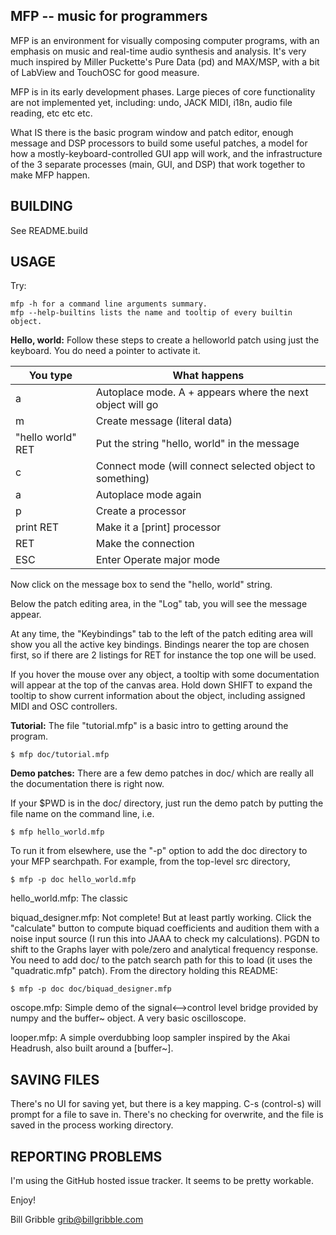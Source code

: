 ## MFP -- music for programmers 

MFP is an environment for visually composing computer programs, with
an emphasis on music and real-time audio synthesis and analysis.  It's
very much inspired by Miller Puckette's Pure Data (pd) and MAX/MSP,
with a bit of LabView and TouchOSC for good measure.  

MFP is in its early development phases.  Large pieces of core functionality
are not implemented yet, including:  undo, JACK MIDI, i18n, audio file
reading, etc etc etc.

What IS there is the basic program window and patch editor, enough
message and DSP processors to build some useful patches, a model for how
a mostly-keyboard-controlled GUI app will work, and the infrastructure
of the 3 separate processes (main, GUI, and DSP) that work together to
make MFP happen. 

## BUILDING

See README.build 

## USAGE

Try:  

    mfp -h for a command line arguments summary.  
    mfp --help-builtins lists the name and tooltip of every builtin object. 

**Hello, world:** Follow these steps to create a helloworld patch
using just the keyboard.  You do need a pointer to activate it. 

You type | What happens
---------|----------------
a | Autoplace mode.  A + appears where the next object will go
m | Create message (literal data)
"hello world" RET| Put the string "hello, world" in the message 
c | Connect mode (will connect selected object to something)
a | Autoplace mode again
p | Create a processor
print RET | Make it a [print] processor
RET | Make the connection
ESC | Enter Operate major mode 

Now click on the message box to send the "hello, world" string.  

Below the patch editing area, in the "Log" tab, you will see the message 
appear.

At any time, the "Keybindings" tab to the left of the patch editing area
will show you all the active key bindings.  Bindings nearer the top are 
chosen first, so if there are 2 listings for RET for instance the top one will
be used.

If you hover the mouse over any object, a tooltip with some
documentation will appear at the top of the canvas area.  Hold down
SHIFT to expand the tooltip to show current information about the
object, including assigned MIDI and OSC controllers. 

**Tutorial:**  The file "tutorial.mfp" is a basic intro to
getting around the program.  

    $ mfp doc/tutorial.mfp 

**Demo patches:** There are a few demo patches in doc/ which are really all the
documentation there is right now. 

If your $PWD is in the doc/ directory, just run the demo patch by putting
the file name on the command line, i.e. 

    $ mfp hello_world.mfp

To run it from elsewhere, use the "-p" option to add the doc directory
to your MFP searchpath.  For example, from the top-level src
directory, 

    $ mfp -p doc hello_world.mfp


hello_world.mfp:  The classic 

biquad_designer.mfp:  Not complete!  But at least partly working.  Click
the "calculate" button to compute biquad coefficients and audition them
with a noise input source (I run this into JAAA to check my calculations).
PGDN to shift to the Graphs layer with pole/zero and analytical frequency
response.  You need to add doc/ to the patch search path for this to load 
(it uses the "quadratic.mfp" patch).  From the directory holding this 
README: 

    $ mfp -p doc doc/biquad_designer.mfp

oscope.mfp: Simple demo of the signal<-->control level bridge provided by
numpy and the buffer~ object.  A very basic oscilloscope. 

looper.mfp: A simple overdubbing loop sampler inspired by the Akai
Headrush, also built around a [buffer~].  

## SAVING FILES

There's no UI for saving yet, but there is a key mapping.
C-s (control-s) will prompt for a file to save in.  There's no checking for
overwrite, and the file is saved in the process working directory. 

## REPORTING PROBLEMS

I'm using the GitHub hosted issue tracker.  It seems to be pretty
workable.  

Enjoy! 

Bill Gribble <grib@billgribble.com>

